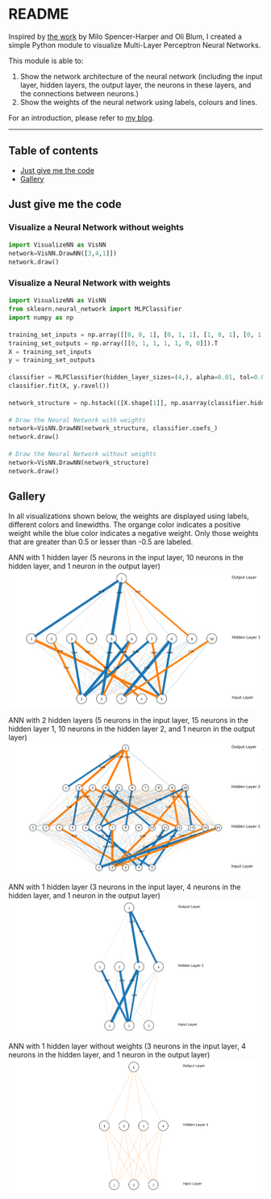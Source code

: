 README
===========================
Inspired by [the work](https://stackoverflow.com/a/37366154/10404826) by Milo Spencer-Harper and Oli Blum, I created a simple Python module to visualize Multi-Layer Perceptron Neural Networks.

This module is able to:
1. Show the network architecture of the neural network (including the input layer, hidden layers, the output layer, the neurons in these layers, and the connections between neurons.)
2. Show the weights of the neural network using labels, colours and lines.

For an introduction, please refer to [my blog](http://www.jzliu.net/blog/simple-python-library-visualize-neural-network/).

****
## Table of contents
* [Just give me the code](#just-give-me-the-code)
* [Gallery](#gallery)


Just give me the code
----------

### Visualize a Neural Network without weights
```Python
import VisualizeNN as VisNN
network=VisNN.DrawNN([3,4,1]])
network.draw()
```

### Visualize a Neural Network with weights
```Python
import VisualizeNN as VisNN
from sklearn.neural_network import MLPClassifier
import numpy as np

training_set_inputs = np.array([[0, 0, 1], [0, 1, 1], [1, 0, 1], [0, 1, 0], [1, 0, 0], [1, 1, 1], [0, 0, 0]])
training_set_outputs = np.array([[0, 1, 1, 1, 1, 0, 0]]).T
X = training_set_inputs
y = training_set_outputs

classifier = MLPClassifier(hidden_layer_sizes=(4,), alpha=0.01, tol=0.001, random_state=1)
classifier.fit(X, y.ravel())

network_structure = np.hstack(([X.shape[1]], np.asarray(classifier.hidden_layer_sizes), [y.shape[1]]))

# Draw the Neural Network with weights
network=VisNN.DrawNN(network_structure, classifier.coefs_)
network.draw()

# Draw the Neural Network without weights
network=VisNN.DrawNN(network_structure)
network.draw()
```

Gallery
------
In all visualizations shown below, the weights are displayed using labels, different colors and linewidths. The organge color indicates a positive weight while the blue color indicates a negative weight. Only those weights that are greater than 0.5 or lesser than -0.5 are labeled.

ANN with 1 hidden layer (5 neurons in the input layer, 10 neurons in the hidden layer, and 1 neuron in the output layer)
![](/img/ANN_1.png "")

ANN with 2 hidden layers (5 neurons in the input layer, 15 neurons in the hidden layer 1, 10 neurons in the hidden layer 2, and 1 neuron in the output layer)
![](/img/ANN_2.png "")

ANN with 1 hidden layer (3 neurons in the input layer, 4 neurons in the hidden layer, and 1 neuron in the output layer)
![](/img/ANN_3.png)

ANN with 1 hidden layer without weights (3 neurons in the input layer, 4 neurons in the hidden layer, and 1 neuron in the output layer)
![](/img/ANN_4.png)
